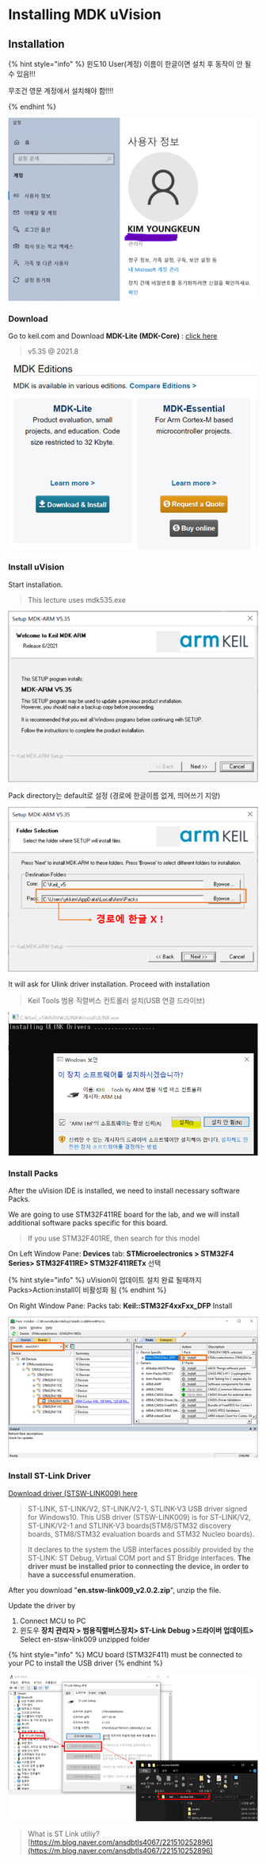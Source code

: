 # Installing MDK uVision

## Installation

{% hint style="info" %}
윈도10 User(계정) 이름이 한글이면 설치 후 동작이  안 될 수 있음!!!

무조건 영문 계정에서 설치해야 함!!!!


{% endhint %}

![](<../.gitbook/assets/image (109).png>)

### Download&#x20;

Go to keil.com and Download **MDK-Lite (MDK-Core)** : [click here](https://www2.keil.com/mdk5)&#x20;

> v5.35  @ 2021.8

![](<../.gitbook/assets/image (16).png>)

### Install uVision

Start installation.&#x20;

> This lecture uses mdk535.exe&#x20;

![](<../.gitbook/assets/image (1).png>)

Pack directory는 default로 설정 (경로에 한글이름 없게, 띄어쓰기 지양)

![](<../.gitbook/assets/image (6).png>)

It will ask for Ulink driver installation. Proceed with installation

> Keil Tools 범용 직렬버스 컨트롤러 설치(USB 연결 드라이브)

![](<../.gitbook/assets/image (40).png>)



### Install Packs

After the uVision IDE is installed,  we need to install necessary software Packs.

We are going to use STM32F411RE board for the lab, and we will install additional software packs specific for this board.

> If you use STM32F401RE, then search for this model

On Left Window Pane:  **Devices** tab:  **STMicroelectronics > STM32F4 Series> STM32F411RE> STM32F411RETx** 선택&#x20;

{% hint style="info" %}
uVision이 업데이트 설치 완료 될때까지 Packs>Action:install이 비활성화 됨&#x20;
{% endhint %}

On Right Window Pane: Packs tab: **Keil::STM32F4xxFxx\_DFP**  Install

![](<../.gitbook/assets/image (25).png>)

###

### Install ST-Link Driver

[Download driver (STSW-LINK009) here](https://www.st.com/en/development-tools/stsw-link009.html)

> ST-LINK, ST-LINK/V2, ST-LINK/V2-1, STLINK-V3 USB driver signed for Windows10. This USB driver (STSW-LINK009) is for ST-LINK/V2, ST-LINK/V2-1 and STLINK-V3 boards(STM8/STM32 discovery boards, STM8/STM32 evaluation boards and STM32 Nucleo boards).&#x20;
>
> It declares to the system the USB interfaces possibly provided by the ST-LINK: ST Debug, Virtual COM port and ST Bridge interfaces. **The driver must be installed prior to connecting the device, in order to have a successful enumeration.**

After you download  "**en.stsw-link009\_v2.0.2.zip**",  unzip the file.

Update the driver by&#x20;

1. Connect MCU to PC
2. 윈도우  **장치 관리자 > 범용직렬버스장치>  ST-Link Debug >드라이버 업데이트>** Select  en-stsw-link009 unzipped folder

{% hint style="info" %}
MCU board (STM32F411) must be connected to your PC to install the USB driver
{% endhint %}



![](<../.gitbook/assets/image (3).png>)



> What is ST Link utiliy? [https://m.blog.naver.com/ansdbtls4067/221510252896](https://m.blog.naver.com/ansdbtls4067/221510252896)

